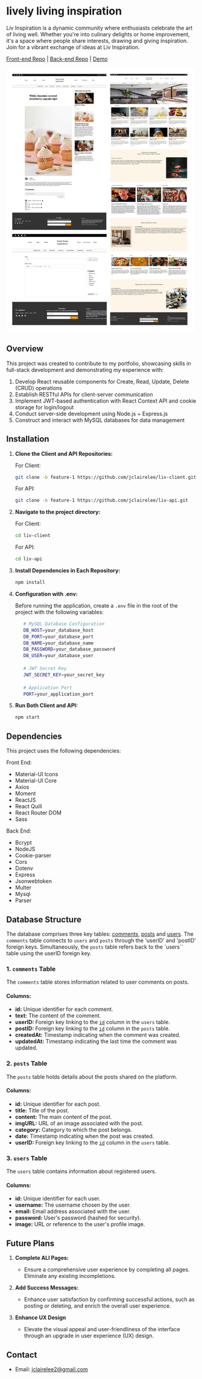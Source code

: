 # lively living inspiration

Liv Inspiration is a dynamic community where enthusiasts celebrate the art of living well. Whether you're into culinary delights or home improvement, it's a space where people share interests, drawing and giving inspiration. Join for a vibrant exchange of ideas at Liv Inspiration.

[Front-end Repo](https://github.com/jclairelee/liv_client) | [Back-end Repo](https://github.com/jclairelee/liv_api) | [Demo](https://liv-inspiration.netlify.app/)

![ScreenShot](./preview.png)

## Overview

This project was created to contribute to my portfolio, showcasing skills in full-stack development and demonstrating my experience with:

1. Develop React reusable components for Create, Read, Update, Delete (CRUD) operations
2. Establish RESTful APIs for client-server communication
3. Implement JWT-based authentication with React Context API and cookie storage for login/logout
4. Conduct server-side development using Node.js + Express.js
5. Construct and interact with MySQL databases for data management

## Installation

1. **Clone the Client and API Repositories:**

   For Client:

   ```bash
   git clone -b feature-1 https://github.com/jclairelee/liv-client.git
   ```

   For API:

   ```bash
   git clone -b feature-1 https://github.com/jclairelee/liv-api.git
   ```

2. **Navigate to the project directory:**

   For Client:

   ```bash
   cd liv-client
   ```

   For API:

   ```bash
   cd liv-api
   ```

3. **Install Dependencies in Each Repository:**

   ```bash
   npm install
   ```

4. **Configuration with .env:**

   Before running the application, create a `.env` file in the root of the project with the following variables:

   ```bash
      # MySQL Database Configuration
      DB_HOST=your_database_host
      DB_PORT=your_database_port
      DB_NAME=your_database_name
      DB_PASSWORD=your_database_password
      DB_USER=your_database_user

      # JWT Secret Key
      JWT_SECRET_KEY=your_secret_key

      # Application Port
      PORT=your_application_port
   ```

5. **Run Both Client and API:**

   ```bash
   npm start
   ```

## Dependencies

This project uses the following dependencies:

Front End:

- Material-UI Icons
- Material-UI Core
- Axios
- Moment
- ReactJS
- React Quill
- React Router DOM
- Sass

Back End:

- Bcrypt
- NodeJS
- Cookie-parser
- Cors
- Dotenv
- Express
- Jsonwebtoken
- Multer
- Mysql
- Parser

## Database Structure

The database comprises three key tables: [comments](#1-comments-table), [posts](#2-posts-table) and [users](#3-users-table). The `comments` table connects to `users` and `posts` through the 'userID' and 'postID' foreign keys. Simultaneously, the `posts` table refers back to the `users`` table using the userID foreign key.

### 1. `comments` Table

The `comments` table stores information related to user comments on posts.

#### Columns:

- **id:** Unique identifier for each comment.
- **text:** The content of the comment.
- **userID:** Foreign key linking to the [`id`](#3-users-table) column in the `users` table.
- **postID:** Foreign key linking to the [`id`](#2-posts-table) column in the `posts` table.
- **createdAt:** Timestamp indicating when the comment was created.
- **updatedAt:** Timestamp indicating the last time the comment was updated.

### 2. `posts` Table

The `posts` table holds details about the posts shared on the platform.

#### Columns:

- **id:** Unique identifier for each post.
- **title:** Title of the post.
- **content:** The main content of the post.
- **imgURL:** URL of an image associated with the post.
- **category:** Category to which the post belongs.
- **date:** Timestamp indicating when the post was created.
- **userID:** Foreign key linking to the [`id`](#3-users-table) column in the `users` table.

### 3. `users` Table

The `users` table contains information about registered users.

#### Columns:

- **id:** Unique identifier for each user.
- **username:** The username chosen by the user.
- **email:** Email address associated with the user.
- **password:** User's password (hashed for security).
- **image:** URL or reference to the user's profile image.

## Future Plans

1. **Complete ALl Pages:**

   - Ensure a comprehensive user experience by completing all pages. Eliminate any existing incompletions.

2. **Add Success Messages:**

   - Enhance user satisfaction by confirming successful actions, such as posting or deleting, and enrich the overall user experience.

3. **Enhance UX Design**

   - Elevate the visual appeal and user-friendliness of the interface through an upgrade in user experience (UX) design.

## Contact

- Email: jclairelee2@gmail.com
